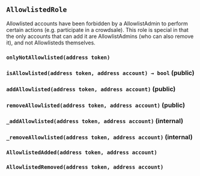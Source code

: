 ## `AllowlistedRole`



Allowlisted accounts have been forbidden by a AllowlistAdmin to perform certain actions (e.g. participate in a
crowdsale). This role is special in that the only accounts that can add it are AllowlistAdmins (who can also remove
it), and not Allowlisteds themselves.

### `onlyNotAllowlisted(address token)`






### `isAllowlisted(address token, address account) → bool` (public)





### `addAllowlisted(address token, address account)` (public)





### `removeAllowlisted(address token, address account)` (public)





### `_addAllowlisted(address token, address account)` (internal)





### `_removeAllowlisted(address token, address account)` (internal)






### `AllowlistedAdded(address token, address account)`





### `AllowlistedRemoved(address token, address account)`







